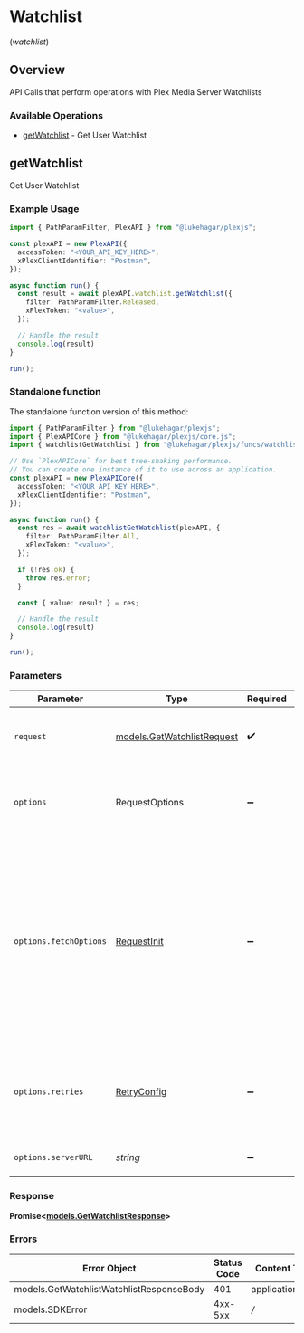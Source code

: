 # Watchlist
(*watchlist*)

## Overview

API Calls that perform operations with Plex Media Server Watchlists


### Available Operations

* [getWatchlist](#getwatchlist) - Get User Watchlist

## getWatchlist

Get User Watchlist

### Example Usage

```typescript
import { PathParamFilter, PlexAPI } from "@lukehagar/plexjs";

const plexAPI = new PlexAPI({
  accessToken: "<YOUR_API_KEY_HERE>",
  xPlexClientIdentifier: "Postman",
});

async function run() {
  const result = await plexAPI.watchlist.getWatchlist({
    filter: PathParamFilter.Released,
    xPlexToken: "<value>",
  });

  // Handle the result
  console.log(result)
}

run();
```

### Standalone function

The standalone function version of this method:

```typescript
import { PathParamFilter } from "@lukehagar/plexjs";
import { PlexAPICore } from "@lukehagar/plexjs/core.js";
import { watchlistGetWatchlist } from "@lukehagar/plexjs/funcs/watchlistGetWatchlist.js";

// Use `PlexAPICore` for best tree-shaking performance.
// You can create one instance of it to use across an application.
const plexAPI = new PlexAPICore({
  accessToken: "<YOUR_API_KEY_HERE>",
  xPlexClientIdentifier: "Postman",
});

async function run() {
  const res = await watchlistGetWatchlist(plexAPI, {
    filter: PathParamFilter.All,
    xPlexToken: "<value>",
  });

  if (!res.ok) {
    throw res.error;
  }

  const { value: result } = res;

  // Handle the result
  console.log(result)
}

run();
```

### Parameters

| Parameter                                                                                                                                                                      | Type                                                                                                                                                                           | Required                                                                                                                                                                       | Description                                                                                                                                                                    |
| ------------------------------------------------------------------------------------------------------------------------------------------------------------------------------ | ------------------------------------------------------------------------------------------------------------------------------------------------------------------------------ | ------------------------------------------------------------------------------------------------------------------------------------------------------------------------------ | ------------------------------------------------------------------------------------------------------------------------------------------------------------------------------ |
| `request`                                                                                                                                                                      | [models.GetWatchlistRequest](../../models/getwatchlistrequest.md)                                                                                                              | :heavy_check_mark:                                                                                                                                                             | The request object to use for the request.                                                                                                                                     |
| `options`                                                                                                                                                                      | RequestOptions                                                                                                                                                                 | :heavy_minus_sign:                                                                                                                                                             | Used to set various options for making HTTP requests.                                                                                                                          |
| `options.fetchOptions`                                                                                                                                                         | [RequestInit](https://developer.mozilla.org/en-US/docs/Web/API/Request/Request#options)                                                                                        | :heavy_minus_sign:                                                                                                                                                             | Options that are passed to the underlying HTTP request. This can be used to inject extra headers for examples. All `Request` options, except `method` and `body`, are allowed. |
| `options.retries`                                                                                                                                                              | [RetryConfig](../../lib/utils/retryconfig.md)                                                                                                                                  | :heavy_minus_sign:                                                                                                                                                             | Enables retrying HTTP requests under certain failure conditions.                                                                                                               |
| `options.serverURL`                                                                                                                                                            | *string*                                                                                                                                                                       | :heavy_minus_sign:                                                                                                                                                             | An optional server URL to use.                                                                                                                                                 |

### Response

**Promise\<[models.GetWatchlistResponse](../../models/getwatchlistresponse.md)\>**

### Errors

| Error Object                             | Status Code                              | Content Type                             |
| ---------------------------------------- | ---------------------------------------- | ---------------------------------------- |
| models.GetWatchlistWatchlistResponseBody | 401                                      | application/json                         |
| models.SDKError                          | 4xx-5xx                                  | */*                                      |
